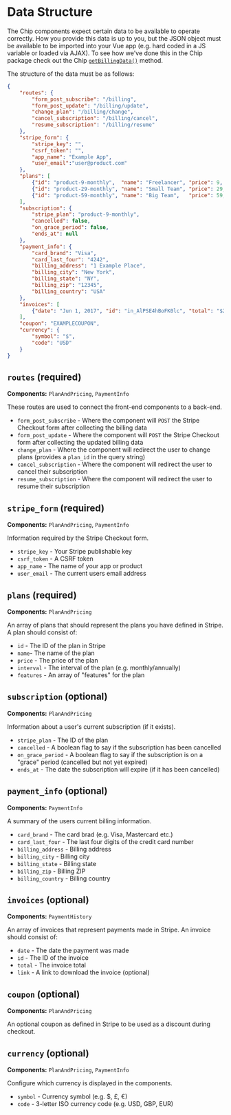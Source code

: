 # Data Structure

The Chip components expect certain data to be available to operate correctly. How you provide this data is up to you, but the JSON object must be available to be imported into your Vue app (e.g. hard coded in a JS variable or loaded via AJAX). To see how we've done this in the Chip package check out the Chip [`getBillingData()`](https://github.com/Dev7studios/chip/blob/master/src/laravel/Chip.php) method.

The structure of the data must be as follows:

```json
{
    "routes": {
        "form_post_subscribe": "/billing",
        "form_post_update": "/billing/update",
        "change_plan": "/billing/change",
        "cancel_subscription": "/billing/cancel",
        "resume_subscription": "/billing/resume"
    },
    "stripe_form": {
        "stripe_key": "",
        "csrf_token": "",
        "app_name": "Example App",
        "user_email":"user@product.com"
    },
    "plans": [
        {"id": "product-9-monthly",  "name": "Freelancer", "price": 9,  "interval": "monthly", "features": ["1 user"]},
        {"id": "product-29-monthly", "name": "Small Team", "price": 29, "interval": "monthly", "features": ["5 users"]},
        {"id": "product-59-monthly", "name": "Big Team",   "price": 59, "interval": "monthly", "features": ["15 users"]}
    ],
    "subscription": {
        "stripe_plan": "product-9-monthly",
        "cancelled": false,
        "on_grace_period": false,
        "ends_at": null
    },
    "payment_info": {
        "card_brand": "Visa",
        "card_last_four": "4242",
        "billing_address": "1 Example Place",
        "billing_city": "New York",
        "billing_state": "NY",
        "billing_zip": "12345",
        "billing_country": "USA"
    },
    "invoices": [
        {"date": "Jun 1, 2017", "id": "in_AlPSE4hBoFK0lc", "total": "$29.00", "link": "/invoice/1234"}
    ],
    "coupon": "EXAMPLECOUPON",
    "currency": {
        "symbol": "$",
        "code": "USD"
    }
}

```

## `routes` (required)

**Components:** `PlanAndPricing`, `PaymentInfo`

These routes are used to connect the front-end components to a back-end.

* `form_post_subscribe` - Where the component will `POST` the Stripe Checkout form after collecting the billing data
* `form_post_update` - Where the component will `POST` the Stripe Checkout form after collecting the updated billing data
* `change_plan` - Where the component will redirect the user to change plans (provides a `plan_id` in the query string)
* `cancel_subscription` - Where the component will redirect the user to cancel their subscription
* `resume_subscription` - Where the component will redirect the user to resume their subscription

## `stripe_form` (required)

**Components:** `PlanAndPricing`, `PaymentInfo`

Information required by the Stripe Checkout form.  

* `stripe_key` - Your Stripe publishable key
* `csrf_token` - A CSRF token
* `app_name` - The name of your app or product
* `user_email` - The current users email address

## `plans` (required)

**Components:** `PlanAndPricing`

An array of plans that should represent the plans you have defined in Stripe. A plan should consist of:

* `id` - The ID of the plan in Stripe
* `name`- The name of the plan
* `price` - The price of the plan
* `interval` - The interval of the plan (e.g. monthly/annually) 
* `features` - An array of "features" for the plan

## `subscription` (optional)

**Components:** `PlanAndPricing`

Information about a user's current subscription (if it exists).

* `stripe_plan` - The ID of the plan
* `cancelled` - A boolean flag to say if the subscription has been cancelled
* `on_grace_period` - A boolean flag to say if the subscription is on a "grace" period (cancelled but not yet expired)
* `ends_at` - The date the subscription will expire (if it has been cancelled)

## `payment_info` (optional)

**Components:** `PaymentInfo`

A summary of the users current billing information.

* `card_brand` - The card brad (e.g. Visa, Mastercard etc.)
* `card_last_four` - The last four digits of the credit card number
* `billing_address` - Billing address
* `billing_city` - Billing city
* `billing_state` - Billing state
* `billing_zip` - Billing ZIP
* `billing_country` - Billing country

## `invoices` (optional)

**Components:** `PaymentHistory`

An array of invoices that represent payments made in Stripe. An invoice should consist of:

* `date` - The date the payment was made
* `id` - The ID of the invoice
* `total` - The invoice total
* `link` - A link to download the invoice (optional)

## `coupon` (optional)

**Components:** `PlanAndPricing`

An optional coupon as defined in Stripe to be used as a discount during checkout.

## `currency` (optional)

**Components:** `PlanAndPricing`, `PaymentInfo`

Configure which currency is displayed in the components.

* `symbol` - Currency symbol (e.g. $, £, €)
* `code` - 3-letter ISO currency code (e.g. USD, GBP, EUR)